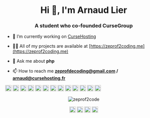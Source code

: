 <h1 align="center">Hi 👋, I'm Arnaud Lier</h1>
<h3 align="center">A student who co-founded CurseGroup</h3>

- 🔭 I’m currently working on [CurseHosting](https://www.cursehosting.fr)

- 👨‍💻 All of my projects are available at [https://zeprof2coding.me](https://zeprof2coding.me)

- 💬 Ask me about **php**

- 📫 How to reach me **zeprofdecoding@gmail.com / arnaud@cursehosting.fr**

<p align="left"><img src="https://konpa.github.io/devicon/devicon.git/icons/android/android-original-wordmark.svg" alt="android" width="20" height="20"/> <img src="https://konpa.github.io/devicon/devicon.git/icons/bootstrap/bootstrap-plain.svg" alt="bootstrap" width="20" height="20"/> <img src="https://konpa.github.io/devicon/devicon.git/icons/css3/css3-original-wordmark.svg" alt="css3" width="20" height="20"/> <img src="https://konpa.github.io/devicon/devicon.git/icons/docker/docker-original-wordmark.svg" alt="docker" width="20" height="20"/> <img src="https://konpa.github.io/devicon/devicon.git/icons/html5/html5-original-wordmark.svg" alt="html5" width="20" height="20"/> <img src="https://konpa.github.io/devicon/devicon.git/icons/java/java-original-wordmark.svg" alt="java" width="20" height="20"/> <img src="https://konpa.github.io/devicon/devicon.git/icons/javascript/javascript-original.svg" alt="javascript" width="20" height="20"/> <img src="https://konpa.github.io/devicon/devicon.git/icons/laravel/laravel-plain-wordmark.svg" alt="laravel" width="20" height="20"/> <img src="https://konpa.github.io/devicon/devicon.git/icons/mysql/mysql-original-wordmark.svg" alt="mysql" width="20" height="20"/> <img src="https://konpa.github.io/devicon/devicon.git/icons/php/php-original.svg" alt="php" width="20" height="20"/> <img src="https://konpa.github.io/devicon/devicon.git/icons/redis/redis-original-wordmark.svg" alt="redis" width="20" height="20"/> <img src="https://konpa.github.io/devicon/devicon.git/icons/nodejs/nodejs-original-wordmark.svg" alt="nodejs" width="20" height="20"/> <img src="https://konpa.github.io/devicon/devicon.git/icons/nginx/nginx-original.svg" alt="nginx" width="20" height="20"/></p><p align="center"> <img src="https://github-readme-stats.vercel.app/api?username=zeprof2code&show_icons=true" alt="zeprof2code" /> </p>

<p align="center">
<a href="https://twitter.com/zeprof2coding" target="blank"><img align="center" src="https://cdn.jsdelivr.net/npm/simple-icons@3.0.1/icons/twitter.svg" alt="zeprof2coding" height="20" width="20" /></a>
<a href="https://stackoverflow.com/zeprof2coding" target="blank"><img align="center" src="https://cdn.jsdelivr.net/npm/simple-icons@3.0.1/icons/stackoverflow.svg" alt="zeprof2coding" height="20" width="20" /></a>
<a href="https://fb.com/zeprof2coding" target="blank"><img align="center" src="https://cdn.jsdelivr.net/npm/simple-icons@3.0.1/icons/facebook.svg" alt="zeprof2coding" height="20" width="20" /></a>
<a href="https://instagram.com/zeprof2coding" target="blank"><img align="center" src="https://cdn.jsdelivr.net/npm/simple-icons@3.0.1/icons/instagram.svg" alt="zeprof2coding" height="20" width="20" /></a>
</p>
